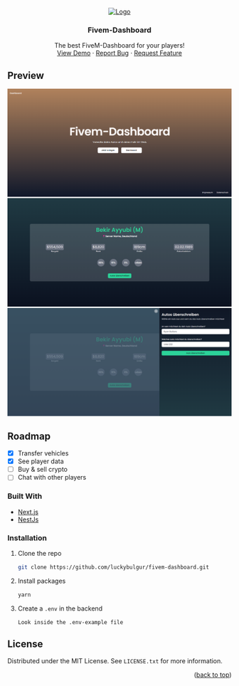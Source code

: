 <br />
<div align="center">
  <a href="https://github.com/luckybulgur/fivem-dashboard">
    <img src="https://five-rp.de/wp-content/uploads/2020/12/1608394786_11abac85b780a6bfb422bb414511bacab31e72a7.jpg" alt="Logo" width="80" height="80">
  </a>

  <h3 align="center">Fivem-Dashboard</h3>

  <p align="center">
    The best FiveM-Dashboard for your players!
    <br />
    <a href="https://github.com/luckybulgur/fivem-dashboard">View Demo</a>
    ·
    <a href="https://github.com/luckybulgur/fivem-dashboard/issues">Report Bug</a>
    ·
    <a href="https://github.com/luckybulgur/fivem-dashboard/issues">Request Feature</a>
  </p>
</div>


<!-- Preview -->
## Preview

<img src="images/index.png" alt="Logo">
<br />
<img src="images/dashboard.png" alt="Logo">
<br />
<img src="images/transfer.png" alt="Logo">


<!-- ROADMAP -->
## Roadmap

- [x] Transfer vehicles
- [x] See player data
- [ ] Buy & sell crypto
- [ ] Chat with other players

### Built With

* [Next.js](https://nextjs.org/)
* [NestJs](https://nestjs.com/)

### Installation


1. Clone the repo
   ```sh
   git clone https://github.com/luckybulgur/fivem-dashboard.git
   ```
2. Install packages
   ```sh
   yarn
   ```
3. Create a `.env` in the backend
   ```
   Look inside the .env-example file
   ```


<!-- LICENSE -->
## License

Distributed under the MIT License. See `LICENSE.txt` for more information.



<p align="right">(<a href="#top">back to top</a>)</p>